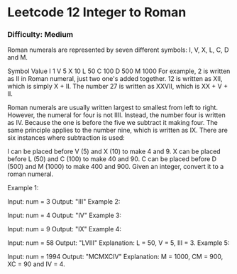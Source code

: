 # Leetcode 12 Integer to Roman
### Difficulty: Medium

Roman numerals are represented by seven different symbols: I, V, X, L, C, D and M.

Symbol       Value
I             1
V             5
X             10
L             50
C             100
D             500
M             1000
For example, 2 is written as II in Roman numeral, just two one's added together. 12 is written as XII, which is simply X + II. The number 27 is written as XXVII, which is XX + V + II.

Roman numerals are usually written largest to smallest from left to right. However, the numeral for four is not IIII. Instead, the number four is written as IV. Because the one is before the five we subtract it making four. The same principle applies to the number nine, which is written as IX. There are six instances where subtraction is used:

I can be placed before V (5) and X (10) to make 4 and 9. 
X can be placed before L (50) and C (100) to make 40 and 90. 
C can be placed before D (500) and M (1000) to make 400 and 900.
Given an integer, convert it to a roman numeral.

 

Example 1:

Input: num = 3
Output: "III"
Example 2:

Input: num = 4
Output: "IV"
Example 3:

Input: num = 9
Output: "IX"
Example 4:

Input: num = 58
Output: "LVIII"
Explanation: L = 50, V = 5, III = 3.
Example 5:

Input: num = 1994
Output: "MCMXCIV"
Explanation: M = 1000, CM = 900, XC = 90 and IV = 4.
